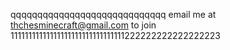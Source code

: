qqqqqqqqqqqqqqqqqqqqqqqqqqqqq
email me at thchesminecraft@gmail.com to join
11111111111111111111111111111111222222222222222223
